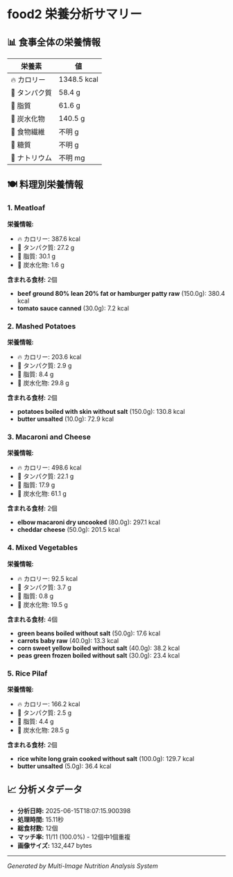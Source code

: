 # food2 栄養分析サマリー

## 📊 食事全体の栄養情報

| 栄養素 | 値 |
|--------|-----|
| 🔥 カロリー | 1348.5 kcal |
| 🥩 タンパク質 | 58.4 g |
| 🧈 脂質 | 61.6 g |
| 🍞 炭水化物 | 140.5 g |
| 🌾 食物繊維 | 不明 g |
| 🍯 糖質 | 不明 g |
| 🧂 ナトリウム | 不明 mg |

## 🍽️ 料理別栄養情報

### 1. Meatloaf

**栄養情報:**
- 🔥 カロリー: 387.6 kcal
- 🥩 タンパク質: 27.2 g
- 🧈 脂質: 30.1 g
- 🍞 炭水化物: 1.6 g

**含まれる食材:** 2個

- **beef ground 80% lean 20% fat or hamburger patty raw** (150.0g): 380.4 kcal
- **tomato sauce canned** (30.0g): 7.2 kcal

### 2. Mashed Potatoes

**栄養情報:**
- 🔥 カロリー: 203.6 kcal
- 🥩 タンパク質: 2.9 g
- 🧈 脂質: 8.4 g
- 🍞 炭水化物: 29.8 g

**含まれる食材:** 2個

- **potatoes boiled with skin without salt** (150.0g): 130.8 kcal
- **butter unsalted** (10.0g): 72.9 kcal

### 3. Macaroni and Cheese

**栄養情報:**
- 🔥 カロリー: 498.6 kcal
- 🥩 タンパク質: 22.1 g
- 🧈 脂質: 17.9 g
- 🍞 炭水化物: 61.1 g

**含まれる食材:** 2個

- **elbow macaroni dry uncooked** (80.0g): 297.1 kcal
- **cheddar cheese** (50.0g): 201.5 kcal

### 4. Mixed Vegetables

**栄養情報:**
- 🔥 カロリー: 92.5 kcal
- 🥩 タンパク質: 3.7 g
- 🧈 脂質: 0.8 g
- 🍞 炭水化物: 19.5 g

**含まれる食材:** 4個

- **green beans boiled without salt** (50.0g): 17.6 kcal
- **carrots baby raw** (40.0g): 13.3 kcal
- **corn sweet yellow boiled without salt** (40.0g): 38.2 kcal
- **peas green frozen boiled without salt** (30.0g): 23.4 kcal

### 5. Rice Pilaf

**栄養情報:**
- 🔥 カロリー: 166.2 kcal
- 🥩 タンパク質: 2.5 g
- 🧈 脂質: 4.4 g
- 🍞 炭水化物: 28.5 g

**含まれる食材:** 2個

- **rice white long grain cooked without salt** (100.0g): 129.7 kcal
- **butter unsalted** (5.0g): 36.4 kcal

## 📈 分析メタデータ

- **分析日時:** 2025-06-15T18:07:15.900398
- **処理時間:** 15.11秒
- **総食材数:** 12個
- **マッチ率:** 11/11 (100.0%) - 12個中1個重複
- **画像サイズ:** 132,447 bytes

---
*Generated by Multi-Image Nutrition Analysis System*
